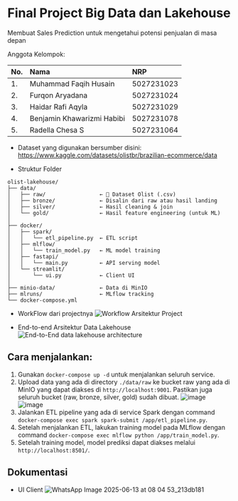 # Final Project Big Data dan Lakehouse

Membuat Sales Prediction untuk mengetahui potensi penjualan di masa depan

Anggota Kelompok:

| No. | Nama | NRP |
| :-- | :--- | :--- |
| 1. | Muhammad Faqih Husain | 5027231023 |
| 2. | Furqon Aryadana | 5027231024 |
| 3. | Haidar Rafi Aqyla | 5027231029 |
| 4. | Benjamin Khawarizmi Habibi | 5027231078 |
| 5. | Radella Chesa S | 5027231064 |

- Dataset yang digunakan bersumber disini:
https://www.kaggle.com/datasets/olistbr/brazilian-ecommerce/data

- Struktur Folder

```
olist-lakehouse/
├── data/
│   ├── raw/                 ← 🔹 Dataset Olist (.csv)
│   ├── bronze/              ← Disalin dari raw atau hasil landing
│   ├── silver/              ← Hasil cleaning & join
│   └── gold/                ← Hasil feature engineering (untuk ML)
│
├── docker/
│   ├── spark/
│   │   └── etl_pipeline.py  ← ETL script
│   ├── mlflow/
│   │   └── train_model.py   ← ML model training
│   ├── fastapi/
│   │   └── main.py          ← API serving model
│   └── streamlit/
│       └── ui.py            ← Client UI
│
├── minio-data/              ← Data di MinIO
├── mlruns/                  ← MLflow tracking
└── docker-compose.yml
```

- WorkFlow dari projectnya
![Workflow Arsitektur Project](https://github.com/user-attachments/assets/7119c901-e31e-4462-86bb-afe12472000f)

- End-to-end Arsitektur Data Lakehouse
![End-to-End data lakehouse architecture](https://github.com/user-attachments/assets/34be8cbc-c9f1-46c6-a64a-a66e2c94cf9b)

## Cara menjalankan:
1. Gunakan `docker-compose up -d` untuk menjalankan seluruh service.
2. Upload data yang ada di directory `./data/raw` ke bucket raw yang ada di MinIO yang dapat diakses di `http://localhost:9001`. Pastikan juga seluruh bucket (raw, bronze, silver, gold) sudah dibuat.
   ![image](https://github.com/user-attachments/assets/936f8f0c-a70a-4364-b762-6508354c802c)
   ![image](https://github.com/user-attachments/assets/89edf5d1-70a7-4234-8937-6955efd4e6b3)
3. Jalankan ETL pipeline yang ada di service Spark dengan command `docker-compose exec spark spark-submit /app/etl_pipeline.py`.
4. Setelah menjalankan ETL, lakukan training model pada MLflow dengan command `docker-compose exec mlflow python /app/train_model.py`.
5. Setelah training model, model prediksi dapat diakses melalui `http://localhost:8501/`.

## Dokumentasi
- UI Client
 ![WhatsApp Image 2025-06-13 at 08 04 53_213db181](https://github.com/user-attachments/assets/701184b6-ca15-41bf-b1f3-c620c57e3dad)





